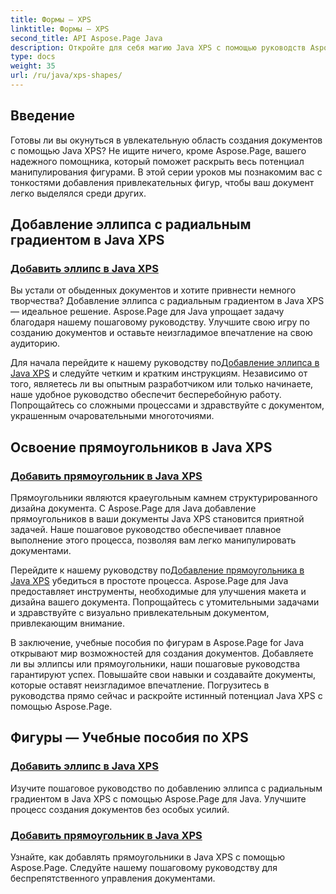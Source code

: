 ```yaml
---
title: Формы — XPS
linktitle: Формы — XPS
second_title: API Aspose.Page Java
description: Откройте для себя магию Java XPS с помощью руководств Aspose.Page! Легко добавляйте очаровательные эллипсы и прямоугольники. Усовершенствуйте процесс создания документов с помощью наших пошаговых руководств.
type: docs
weight: 35
url: /ru/java/xps-shapes/
---
```

## Введение

Готовы ли вы окунуться в увлекательную область создания документов с помощью Java XPS? Не ищите ничего, кроме Aspose.Page, вашего надежного помощника, который поможет раскрыть весь потенциал манипулирования фигурами. В этой серии уроков мы познакомим вас с тонкостями добавления привлекательных фигур, чтобы ваш документ легко выделялся среди других.

## Добавление эллипса с радиальным градиентом в Java XPS

### [Добавить эллипс в Java XPS](./add-ellipse/)

Вы устали от обыденных документов и хотите привнести немного творчества? Добавление эллипса с радиальным градиентом в Java XPS — идеальное решение. Aspose.Page для Java упрощает задачу благодаря нашему пошаговому руководству. Улучшите свою игру по созданию документов и оставьте неизгладимое впечатление на свою аудиторию.

 Для начала перейдите к нашему руководству по[Добавление эллипса в Java XPS](./add-ellipse/) и следуйте четким и кратким инструкциям. Независимо от того, являетесь ли вы опытным разработчиком или только начинаете, наше удобное руководство обеспечит бесперебойную работу. Попрощайтесь со сложными процессами и здравствуйте с документом, украшенным очаровательными многоточиями.

## Освоение прямоугольников в Java XPS

### [Добавить прямоугольник в Java XPS](./add-rectangle/)

Прямоугольники являются краеугольным камнем структурированного дизайна документа. С Aspose.Page для Java добавление прямоугольников в ваши документы Java XPS становится приятной задачей. Наше пошаговое руководство обеспечивает плавное выполнение этого процесса, позволяя вам легко манипулировать документами.

Перейдите к нашему руководству по[Добавление прямоугольника в Java XPS](./add-rectangle/) убедиться в простоте процесса. Aspose.Page для Java предоставляет инструменты, необходимые для улучшения макета и дизайна вашего документа. Попрощайтесь с утомительными задачами и здравствуйте с визуально привлекательным документом, привлекающим внимание.

В заключение, учебные пособия по фигурам в Aspose.Page for Java открывают мир возможностей для создания документов. Добавляете ли вы эллипсы или прямоугольники, наши пошаговые руководства гарантируют успех. Повышайте свои навыки и создавайте документы, которые оставят неизгладимое впечатление. Погрузитесь в руководства прямо сейчас и раскройте истинный потенциал Java XPS с помощью Aspose.Page.
## Фигуры — Учебные пособия по XPS
### [Добавить эллипс в Java XPS](./add-ellipse/)
Изучите пошаговое руководство по добавлению эллипса с радиальным градиентом в Java XPS с помощью Aspose.Page для Java. Улучшите процесс создания документов без особых усилий.
### [Добавить прямоугольник в Java XPS](./add-rectangle/)
Узнайте, как добавлять прямоугольники в Java XPS с помощью Aspose.Page. Следуйте нашему пошаговому руководству для беспрепятственного управления документами.